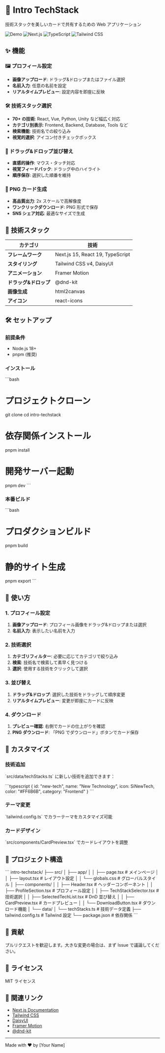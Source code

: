 # 🎨 Intro TechStack

技術スタックを美しいカードで共有するための Web アプリケーション

![Demo](https://img.shields.io/badge/demo-live-brightgreen)
![Next.js](https://img.shields.io/badge/Next.js-15.4.5-black)
![TypeScript](https://img.shields.io/badge/TypeScript-5.0-blue)
![Tailwind CSS](https://img.shields.io/badge/Tailwind%20CSS-4.0-38BDF8)

## ✨ 機能

### 🖼️ プロフィール設定

- **画像アップロード**: ドラッグ&ドロップまたはファイル選択
- **名前入力**: 任意の名前を設定
- **リアルタイムプレビュー**: 設定内容を即座に反映

### 🛠️ 技術スタック選択

- **70+ の技術**: React, Vue, Python, Unity など幅広く対応
- **カテゴリ別表示**: Frontend, Backend, Database, Tools など
- **検索機能**: 技術名での絞り込み
- **視覚的選択**: アイコン付きチェックボックス

### 🎯 ドラッグ&ドロップ並び替え

- **直感的操作**: マウス・タッチ対応
- **視覚フィードバック**: ドラッグ中のハイライト
- **順序保存**: 選択した順番を維持

### 📱 PNG カード生成

- **高品質出力**: 2x スケールで高解像度
- **ワンクリックダウンロード**: PNG 形式で保存
- **SNS シェア対応**: 最適なサイズで生成

## 🚀 技術スタック

| カテゴリ              | 技術                             |
| --------------------- | -------------------------------- |
| **フレームワーク**    | Next.js 15, React 19, TypeScript |
| **スタイリング**      | Tailwind CSS v4, DaisyUI         |
| **アニメーション**    | Framer Motion                    |
| **ドラッグ&ドロップ** | @dnd-kit                         |
| **画像生成**          | html2canvas                      |
| **アイコン**          | react-icons                      |

## 🛠️ セットアップ

### 前提条件

- Node.js 18+
- pnpm (推奨)

### インストール

\`\`\`bash

# プロジェクトクローン

git clone <repository-url>
cd intro-techstack

# 依存関係インストール

pnpm install

# 開発サーバー起動

pnpm dev
\`\`\`

### 本番ビルド

\`\`\`bash

# プロダクションビルド

pnpm build

# 静的サイト生成

pnpm export
\`\`\`

## 📖 使い方

### 1. プロフィール設定

1. **画像アップロード**: プロフィール画像をドラッグ&ドロップまたは選択
2. **名前入力**: 表示したい名前を入力

### 2. 技術選択

1. **カテゴリフィルター**: 必要に応じてカテゴリで絞り込み
2. **検索**: 技術名で検索して素早く見つける
3. **選択**: 使用する技術をクリックして選択

### 3. 並び替え

1. **ドラッグ&ドロップ**: 選択した技術をドラッグして順序変更
2. **リアルタイムプレビュー**: 変更が即座にカードに反映

### 4. ダウンロード

1. **プレビュー確認**: 右側でカードの仕上がりを確認
2. **PNG ダウンロード**: 「PNG でダウンロード」ボタンでカード保存

## 🎨 カスタマイズ

### 技術追加

\`src/data/techStacks.ts\` に新しい技術を追加できます：

\`\`\`typescript
{
id: "new-tech",
name: "New Technology",
icon: SiNewTech,
color: "#FF6B6B",
category: "Frontend"
}
\`\`\`

### テーマ変更

\`tailwind.config.ts\` でカラーテーマをカスタマイズ可能

### カードデザイン

\`src/components/CardPreview.tsx\` でカードレイアウトを調整

## 📂 プロジェクト構造

\`\`\`
intro-techstack/
├── src/
│ ├── app/
│ │ ├── page.tsx # メインページ
│ │ ├── layout.tsx # レイアウト設定
│ │ └── globals.css # グローバルスタイル
│ ├── components/
│ │ ├── Header.tsx # ヘッダーコンポーネント
│ │ ├── ProfileSection.tsx # プロフィール設定
│ │ ├── TechStackSelector.tsx # 技術選択
│ │ ├── SelectedTechList.tsx # DnD 並び替え
│ │ ├── CardPreview.tsx # カードプレビュー
│ │ └── DownloadButton.tsx # ダウンロード機能
│ └── data/
│ └── techStacks.ts # 技術データ定義
├── tailwind.config.ts # Tailwind 設定
└── package.json # 依存関係
\`\`\`

## 🤝 貢献

プルリクエストを歓迎します。大きな変更の場合は、まず Issue で議論してください。

## 📝 ライセンス

MIT ライセンス

## 🔗 関連リンク

- [Next.js Documentation](https://nextjs.org/docs)
- [Tailwind CSS](https://tailwindcss.com/)
- [DaisyUI](https://daisyui.com/)
- [Framer Motion](https://www.framer.com/motion/)
- [@dnd-kit](https://dndkit.com/)

---

Made with ❤️ by [Your Name]
